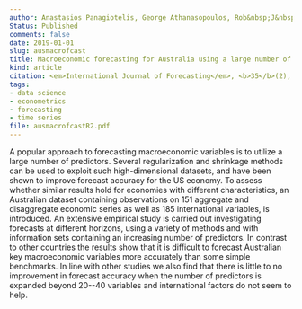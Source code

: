 ```yaml
---
author: Anastasios Panagiotelis, George Athanasopoulos, Rob&nbsp;J&nbsp;Hyndman, Bin Jiang, Farshid Vahid
Status: Published
comments: false
date: 2019-01-01
slug: ausmacrofcast
title: Macroeconomic forecasting for Australia using a large number of predictors
kind: article
citation: <em>International Journal of Forecasting</em>, <b>35</b>(2), 616-633
tags:
- data science
- econometrics
- forecasting
- time series
file: ausmacrofcastR2.pdf
---
```


A popular approach to forecasting macroeconomic variables is to utilize a large number of predictors. Several regularization and shrinkage methods can be used to exploit such high-dimensional datasets, and have been shown to improve forecast accuracy for the US economy. To assess whether similar results hold for economies with different characteristics, an Australian dataset containing observations on 151 aggregate and disaggregate economic series as well as 185 international variables, is introduced. An extensive empirical study is carried out investigating forecasts at different horizons, using a variety of methods and with information sets containing an increasing number of predictors. In contrast to other countries the results show that it is difficult to forecast Australian key macroeconomic variables more accurately than some simple benchmarks. In line with other studies we also find that there is little to no improvement in forecast accuracy when the number of predictors is expanded beyond 20--40 variables and international factors do not seem to help.


